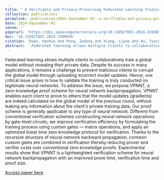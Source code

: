 ```yaml
---
title: " A Verifiable and Privacy-Preserving Federated Learning Training Framework "
collection: publications
permalink: /publication/2024-September-01--a-verifiable-and-privacy-preserving-federated-learning-training-framework-
date: 2024-September-01
venue: ''
paperurl: 'https://doi.ieeecomputersociety.org/10.1109/TDSC.2024.3369658'
doi: '10.1109/TDSC.2024.3369658'
citation: 'Duan, Haohua and Peng, Zedong and Xiang, Liyao and Hu, Yuncong and Li, Bo. &quot; A Verifiable and Privacy-Preserving Federated Learning Training Framework &quot;, 2024.'
abstract: ' Federated learning allows multiple clients to collaboratively train a global model without revealing their private data. Despite its success in many applications, it remains a challenge to prevent malicious clients to corrupt the global model through uploading incorrect model updates. Hence, one critical issue arises in how to validate the training is truly conducted on legitimate neural networks. To address the issue, we propose VPNNT, a zero-knowledge proof scheme for neural network backpropagation. VPNNT enables each client to prove to others that the model updates (gradients) are indeed calculated on the global model of the previous round, without leaking any information about the client&#x27;s private training data. Our proof scheme is generally applicable to any type of neural network. Different from conventional verification schemes constructing neural network operations by gate-level circuits, we improve verification efficiency by formulating the training process using custom gates — matrix operations, and apply an optimized linear time zero knowledge protocol for verification. Thanks to the recursive structure of neural network backward propagation, common custom gates are combined in verification thereby reducing prover and verifier costs over conventional zero knowledge proofs. Experimental results show that VPNNT is a lightweighted verification scheme for neural network backpropagation with an improved prove time, verification time and proof size. '
---
```


 Federated learning allows multiple clients to collaboratively train a global model without revealing their private data. Despite its success in many applications, it remains a challenge to prevent malicious clients to corrupt the global model through uploading incorrect model updates. Hence, one critical issue arises in how to validate the training is truly conducted on legitimate neural networks. To address the issue, we propose VPNNT, a zero-knowledge proof scheme for neural network backpropagation. VPNNT enables each client to prove to others that the model updates (gradients) are indeed calculated on the global model of the previous round, without leaking any information about the client's private training data. Our proof scheme is generally applicable to any type of neural network. Different from conventional verification schemes constructing neural network operations by gate-level circuits, we improve verification efficiency by formulating the training process using custom gates — matrix operations, and apply an optimized linear time zero knowledge protocol for verification. Thanks to the recursive structure of neural network backward propagation, common custom gates are combined in verification thereby reducing prover and verifier costs over conventional zero knowledge proofs. Experimental results show that VPNNT is a lightweighted verification scheme for neural network backpropagation with an improved prove time, verification time and proof size. 

[Access paper here](https://doi.ieeecomputersociety.org/10.1109/TDSC.2024.3369658)
